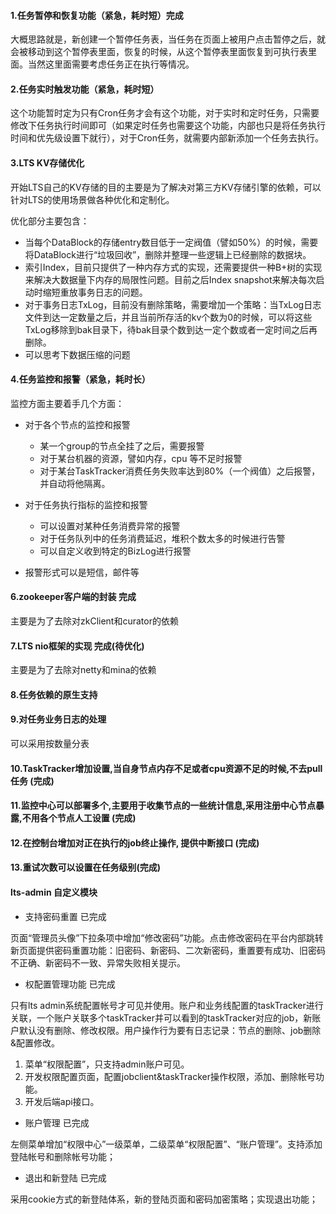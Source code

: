 #### 1.任务暂停和恢复功能（紧急，耗时短）完成
大概思路就是，新创建一个暂停任务表，当任务在页面上被用户点击暂停之后，就会被移动到这个暂停表里面，恢复的时候，从这个暂停表里面恢复到可执行表里面。当然这里面需要考虑任务正在执行等情况。

#### 2.任务实时触发功能（紧急，耗时短）
这个功能暂时定为只有Cron任务才会有这个功能，对于实时和定时任务，只需要修改下任务执行时间即可（如果定时任务也需要这个功能，内部也只是将任务执行时间和优先级设置下就行），对于Cron任务，就需要内部新添加一个任务去执行。

#### 3.LTS KV存储优化
开始LTS自己的KV存储的目的主要是为了解决对第三方KV存储引擎的依赖，可以针对LTS的使用场景做各种优化和定制化。

优化部分主要包含：

* 当每个DataBlock的存储entry数目低于一定阀值（譬如50%）的时候，需要将DataBlock进行“垃圾回收”，删除并整理一些逻辑上已经删除的数据块。
* 索引Index，目前只提供了一种内存方式的实现，还需要提供一种B+树的实现来解决大数据量下内存的局限性问题。目前之后Index snapshot来解决每次启动时缩短重放事务日志的问题。
* 对于事务日志TxLog，目前没有删除策略，需要增加一个策略：当TxLog日志文件到达一定数量之后，并且当前所存活的kv个数为0的时候，可以将这些TxLog移除到bak目录下，待bak目录个数到达一定个数或者一定时间之后再删除。
* 可以思考下数据压缩的问题

#### 4.任务监控和报警（紧急，耗时长）
监控方面主要着手几个方面：

* 对于各个节点的监控和报警
	* 某一个group的节点全挂了之后，需要报警
	* 对于某台机器的资源，譬如内存，cpu 等不足时报警
	* 对于某台TaskTracker消费任务失败率达到80%（一个阀值）之后报警，并自动将他隔离。

* 对于任务执行指标的监控和报警
	* 可以设置对某种任务消费异常的报警
	* 对于任务队列中的任务消费延迟，堆积个数太多的时候进行告警
	* 可以自定义收到特定的BizLog进行报警
* 报警形式可以是短信，邮件等

#### 6.zookeeper客户端的封装 完成
主要是为了去除对zkClient和curator的依赖

#### 7.LTS nio框架的实现 完成(待优化)
主要是为了去除对netty和mina的依赖

#### 8.任务依赖的原生支持

#### 9.对任务业务日志的处理
可以采用按数量分表

#### 10.TaskTracker增加设置,当自身节点内存不足或者cpu资源不足的时候,不去pull任务 (完成)

#### 11.监控中心可以部署多个,主要用于收集节点的一些统计信息,采用注册中心节点暴露,不用各个节点人工设置 (完成)

#### 12.在控制台增加对正在执行的job终止操作, 提供中断接口 (完成)

#### 13.重试次数可以设置在任务级别(完成)

#### lts-admin 自定义模块

- 支持密码重置   已完成

页面“管理员头像”下拉条项中增加“修改密码”功能。点击修改密码在平台内部跳转新页面提供密码重置功能：旧密码、新密码、二次新密码，重置要有成功、旧密码不正确、新密码不一致、异常失败相关提示。

- 权配置管理功能   已完成

只有lts admin系统配置帐号才可见并使用。账户和业务线配置的taskTracker进行关联，一个账户关联多个taskTracker并可以看到的taskTracker对应的job，新账户默认没有删除、修改权限。用户操作行为要有日志记录：节点的删除、job删除&配置修改。

1. 菜单“权限配置”，只支持admin账户可见。
2. 开发权限配置页面，配置jobclient&taskTracker操作权限，添加、删除帐号功能。
3. 开发后端api接口。

- 账户管理   已完成

左侧菜单增加“权限中心”一级菜单，二级菜单“权限配置”、“账户管理”。支持添加登陆帐号和删除帐号功能；

- 退出和新登陆  已完成

采用cookie方式的新登陆体系，新的登陆页面和密码加密策略；实现退出功能；